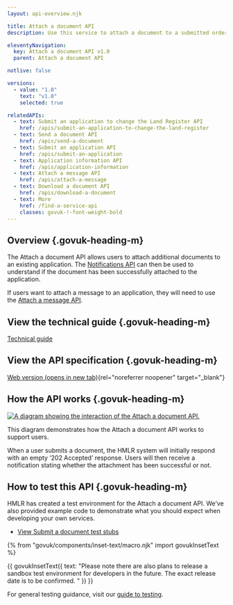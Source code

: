 ```yaml
---
layout: api-overview.njk

title: Attach a document API
description: Use this service to attach a document to a submitted order.

eleventyNavigation:
  key: Attach a document API v1.0
  parent: Attach a document API

notlive: false

versions:
  - value: "1.0"
    text: "v1.0"
    selected: true

relatedAPIs:
  - text: Submit an application to change the Land Register API
    href: /apis/submit-an-application-to-change-the-land-register 
  - text: Send a document API
    href: /apis/send-a-document
  - text: Submit an application API
    href: /apis/submit-an-application
  - text: Application information API
    href: /apis/application-information
  - text: Attach a message API
    href: /apis/attach-a-message
  - text: Download a document API
    href: /apis/download-a-document
  - text: More
    href: /find-a-service-api
    classes: govuk-!-font-weight-bold
---
```


<section>

## Overview {.govuk-heading-m}

The Attach a document API allows users to attach additional documents to an existing application. The [Notifications API](/apis/notifications) can then be used to understand if the document has been successfully attached to the application. 

If users want to attach a message to an application, they will need to use the [Attach a message API](apis/attach-a-message). 


</section>

<section>

## View the technical guide {.govuk-heading-m}

[Technical guide](./technical-guide)

</section>

<section>

## View the API specification {.govuk-heading-m}

[Web version (opens in new tab)](https://customer-documentation-business-gateway-35cf334e5a1aeb361fcf62d.git.tooling.stp.hmlr.zone/documents/submit-an-application-to-change-the-register/v1.0/openapi.html#tag/Attach-a-document){rel="noreferrer noopener" target="_blank"}

</section>
  
<section>

## How the API works {.govuk-heading-m}

<a target="_blank" href="/assets/images/attach-document-with-notifications.png">
  <img src="/assets/images/attach-document-with-notifications.png" alt="A diagram showing the interaction of the Attach a document API."></a>

This diagram demonstrates how the Attach a document API works to support users.  

When a user submits a document, the HMLR system will initially respond with an empty ‘202 Accepted’ response.  Users will then receive a notification stating whether the attachment has been successful or not. 


</section>

<section>

## How to test this API {.govuk-heading-m}

HMLR has created a test environment for the Attach a document API. We’ve also provided example code to demonstrate what you should expect when developing your own services.

<ul class="govuk-list">
  <li>
    <a class="govuk-link" href="./test-stubs">View Submit a document test stubs</a>
  </li>
</ul>


{% from "govuk/components/inset-text/macro.njk" import govukInsetText %}

{{ govukInsetText({
  text: "Please note there are also plans to release a sandbox test environment for developers in the future. The exact release date is to be confirmed. "
}) }}


For general testing guidance, visit our [guide to testing](/a-guide-to-testing).

</section>
